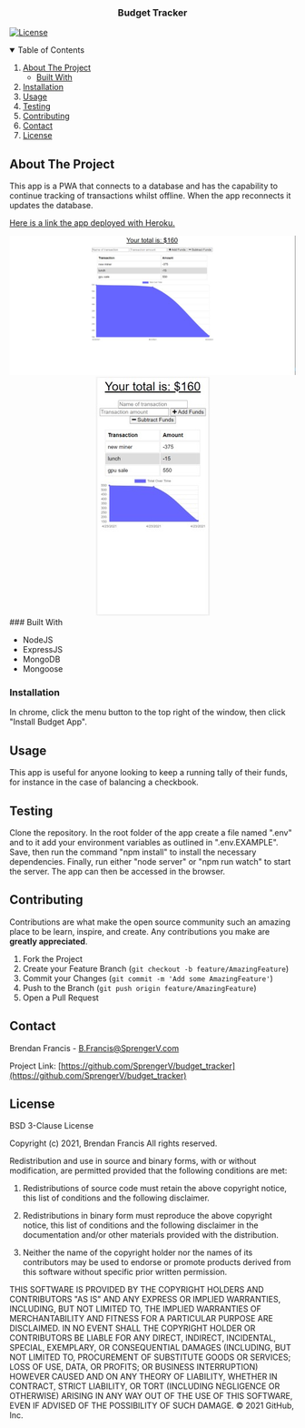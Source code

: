 <p align="center">
  <h3 align="center">Budget Tracker</h3>
</p>


[![License](https://img.shields.io/badge/License-BSD%203--Clause-blue.svg)](https://opensource.org/licenses/BSD-3-Clause)
            

<!-- TABLE OF CONTENTS -->
<details open="open">
  <summary>Table of Contents</summary>
  <ol>
    <li>
      <a href="#about-the-project">About The Project</a>
      <ul>
        <li><a href="#built-with">Built With</a></li>
      </ul>
    </li>
    <li><a href="#installation">Installation</a></li>
    <li><a href="#usage">Usage</a></li>
    <li><a href="#testing">Testing</a></li>
    <li><a href="#contributing">Contributing</a></li>
    <li><a href="#contact">Contact</a></li>
    <li><a href="#license">License</a></li>
  </ol>
</details>



<!-- ABOUT THE PROJECT -->
## About The Project

This app is a PWA that connects to a database and has the capability to continue tracking of transactions whilst offline. When the app reconnects it updates the database.

[Here is a link the app deployed with Heroku.](https://tehbudgettrackzwrz.herokuapp.com/)
<div align="center">
  <img alt="Screenshot" src="./img/budget_tracker.jpg">
  <img alt="Mobile Screenshot" src="./img/budget_tracker_mobile.jpg">
</div>
### Built With

<ul>
	<li>NodeJS</li>
	<li>ExpressJS</li>
	<li>MongoDB</li>
	<li>Mongoose</li>
</ul>



<!-- GETTING STARTED -->
### Installation

In chrome, click the menu button to the top right of the window, then click "Install Budget App".



<!-- USAGE EXAMPLES -->
## Usage

This app is useful for anyone looking to keep a running tally of their funds, for instance in the case of balancing a checkbook.



<!-- TESTING -->
## Testing

Clone the repository. In the root folder of the app create a file named ".env" and to it add your environment variables as outlined in ".env.EXAMPLE". Save, then run the command "npm install" to install the necessary dependencies. Finally, run either "node server" or "npm run watch" to start the server. The app can then be accessed in the browser.



<!-- CONTRIBUTING -->
## Contributing

Contributions are what make the open source community such an amazing place to be learn, inspire, and create. Any contributions you make are **greatly appreciated**.

1. Fork the Project
2. Create your Feature Branch (`git checkout -b feature/AmazingFeature`)
3. Commit your Changes (`git commit -m 'Add some AmazingFeature'`)
4. Push to the Branch (`git push origin feature/AmazingFeature`)
5. Open a Pull Request



<!-- CONTACT -->
## Contact

Brendan Francis - [B.Francis@SprengerV.com](email:B.Francis@SprengerV.com)

Project Link: [https://github.com/SprengerV/budget_tracker](https://github.com/SprengerV/budget_tracker)



<!-- LICENSE -->
## License


BSD 3-Clause License

Copyright (c) 2021, Brendan Francis
All rights reserved.

Redistribution and use in source and binary forms, with or without
modification, are permitted provided that the following conditions are met:

1. Redistributions of source code must retain the above copyright notice, this
   list of conditions and the following disclaimer.

2. Redistributions in binary form must reproduce the above copyright notice,
   this list of conditions and the following disclaimer in the documentation
   and/or other materials provided with the distribution.

3. Neither the name of the copyright holder nor the names of its
   contributors may be used to endorse or promote products derived from
   this software without specific prior written permission.

THIS SOFTWARE IS PROVIDED BY THE COPYRIGHT HOLDERS AND CONTRIBUTORS "AS IS"
AND ANY EXPRESS OR IMPLIED WARRANTIES, INCLUDING, BUT NOT LIMITED TO, THE
IMPLIED WARRANTIES OF MERCHANTABILITY AND FITNESS FOR A PARTICULAR PURPOSE ARE
DISCLAIMED. IN NO EVENT SHALL THE COPYRIGHT HOLDER OR CONTRIBUTORS BE LIABLE
FOR ANY DIRECT, INDIRECT, INCIDENTAL, SPECIAL, EXEMPLARY, OR CONSEQUENTIAL
DAMAGES (INCLUDING, BUT NOT LIMITED TO, PROCUREMENT OF SUBSTITUTE GOODS OR
SERVICES; LOSS OF USE, DATA, OR PROFITS; OR BUSINESS INTERRUPTION) HOWEVER
CAUSED AND ON ANY THEORY OF LIABILITY, WHETHER IN CONTRACT, STRICT LIABILITY,
OR TORT (INCLUDING NEGLIGENCE OR OTHERWISE) ARISING IN ANY WAY OUT OF THE USE
OF THIS SOFTWARE, EVEN IF ADVISED OF THE POSSIBILITY OF SUCH DAMAGE.
© 2021 GitHub, Inc.
                
